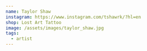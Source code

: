 ```yaml
---
name: Taylor Shaw
instagram: https://www.instagram.com/tshawrk/?hl=en
shop: Lost Art Tattoo
image: /assets/images/taylor_shaw.jpg
tags:
  - artist
---
```


